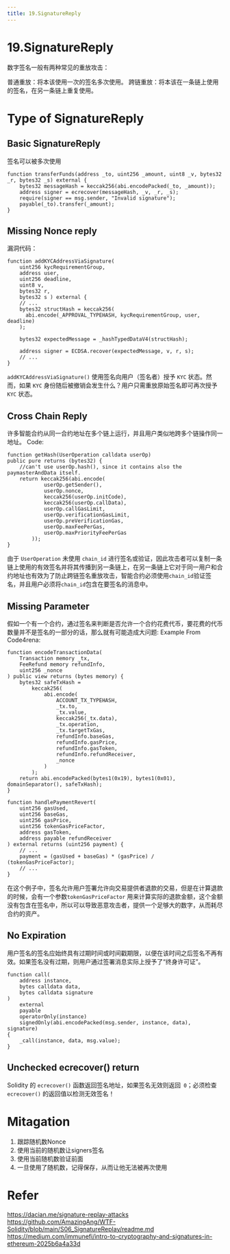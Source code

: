 ```yaml
---
title: 19.SignatureReply
---
```

# 19.SignatureReply
数字签名一般有两种常见的重放攻击：

普通重放：将本该使用一次的签名多次使用。
跨链重放：将本该在一条链上使用的签名，在另一条链上重复使用。

# Type of SignatureReply

## Basic SignatureReply
签名可以被多次使用
```solidity
function transferFunds(address _to, uint256 _amount, uint8 _v, bytes32 _r, bytes32 _s) external {
    bytes32 messageHash = keccak256(abi.encodePacked(_to, _amount));
    address signer = ecrecover(messageHash, _v, _r, _s);
    require(signer == msg.sender, "Invalid signature");
    payable(_to).transfer(_amount);
}
```
## Missing Nonce reply
漏洞代码：
```solidity
function addKYCAddressViaSignature( 
    uint256 kycRequirementGroup,
    address user,
    uint256 deadline,
    uint8 v,
    bytes32 r,
    bytes32 s ) external {
    // ...
    bytes32 structHash = keccak256(
      abi.encode(_APPROVAL_TYPEHASH, kycRequirementGroup, user, deadline)
    );

    bytes32 expectedMessage = _hashTypedDataV4(structHash);

    address signer = ECDSA.recover(expectedMessage, v, r, s);
    // ...
}
```
`addKYCAddressViaSignature()` 使用签名向用户（签名者）授予 `KYC` 状态。然而，如果 `KYC` 身份随后被撤销会发生什么？用户只需重放原始签名即可再次授予 `KYC` 状态。

## Cross Chain Reply
许多智能合约从同一合约地址在多个链上运行，并且用户类似地跨多个链操作同一地址。
Code:
```solidity
function getHash(UserOperation calldata userOp)
public pure returns (bytes32) {
    //can't use userOp.hash(), since it contains also the paymasterAndData itself.
    return keccak256(abi.encode(
            userOp.getSender(),
            userOp.nonce,
            keccak256(userOp.initCode),
            keccak256(userOp.callData),
            userOp.callGasLimit,
            userOp.verificationGasLimit,
            userOp.preVerificationGas,
            userOp.maxFeePerGas,
            userOp.maxPriorityFeePerGas
        ));
}
```
由于 `UserOperation` 未使用 `chain_id` 进行签名或验证，因此攻击者可以复制一条链上使用的有效签名并将其传播到另一条链上，在另一条链上它对于同一用户和合约地址也有效为了防止跨链签名重放攻击，智能合约必须使用`chain_id`验证签名，并且用户必须将`chain_id`包含在要签名的消息中。

## Missing Parameter
假如一个有一个合约，通过签名来判断是否允许一个合约花费代币，要花费的代币数量并不是签名的一部分的话，那么就有可能造成大问题:
Example From Code4rena:
```solidity
function encodeTransactionData(
    Transaction memory _tx,
    FeeRefund memory refundInfo,
    uint256 _nonce
) public view returns (bytes memory) {
    bytes32 safeTxHash =
        keccak256(
            abi.encode(
                ACCOUNT_TX_TYPEHASH,
                _tx.to,
                _tx.value,
                keccak256(_tx.data),
                _tx.operation,
                _tx.targetTxGas,
                refundInfo.baseGas,
                refundInfo.gasPrice,
                refundInfo.gasToken,
                refundInfo.refundReceiver,
                _nonce
            )
        );
    return abi.encodePacked(bytes1(0x19), bytes1(0x01), domainSeparator(), safeTxHash);
}

function handlePaymentRevert(
    uint256 gasUsed,
    uint256 baseGas,
    uint256 gasPrice,
    uint256 tokenGasPriceFactor,
    address gasToken,
    address payable refundReceiver
) external returns (uint256 payment) {
    // ...
    payment = (gasUsed + baseGas) * (gasPrice) / (tokenGasPriceFactor);
    // ...
}
```
在这个例子中，签名允许用户签署允许向交易提供者退款的交易，但是在计算退款的时候，会有一个参数`tokenGasPriceFactor` 用来计算实际的退款金额，这个金额没有包含在签名中，所以可以导致恶意攻击者，提供一个足够大的数字，从而耗尽合约的资产。
## No Expiration
用户签名的签名应始终具有过期时间或时间戳期限，以便在该时间之后签名不再有效。如果签名没有过期，则用户通过签署消息实际上授予了“终身许可证”。
```solidity
function call(
    address instance,
    bytes calldata data,
    bytes calldata signature
)
    external
    payable
    operatorOnly(instance)
    signedOnly(abi.encodePacked(msg.sender, instance, data), signature)
{
    _call(instance, data, msg.value);
}
```

## Unchecked ecrecover() return
Solidity 的 `ecrecover()` 函数返回签名地址，如果签名无效则返回` 0`；必须检查 `ecrecover()` 的返回值以检测无效签名！



# Mitagation
1. 跟踪随机数Nonce
2. 使用当前的随机数让signers签名
3. 使用当前随机数验证前面
4. 一旦使用了随机数，记得保存，从而让他无法被再次使用
# Refer
https://dacian.me/signature-replay-attacks
https://github.com/AmazingAng/WTF-Solidity/blob/main/S06_SignatureReplay/readme.md
https://medium.com/immunefi/intro-to-cryptography-and-signatures-in-ethereum-2025b6a4a33d